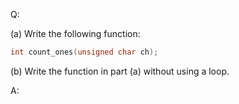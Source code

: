 Q:

(a) Write the following function:

```c
int count_ones(unsigned char ch);
```

(b) Write the function in part (a) without using a loop.

A:
